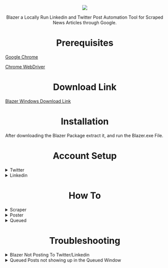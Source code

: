 <p align="center">
  <img width="" height="" src="https://user-images.githubusercontent.com/62225299/186276018-18182a25-ed85-4b83-9035-c959929ffaeb.png">
</p>

<p align="center">
  Blazer a Locally Run Linkedin and Twitter Post Automation Tool for Scraped News Articles through Google.
</p>

<h1 align="center">Prerequisites</h1>

[Google Chrome](https://www.google.com/intl/en_ca/chrome/)

[Chrome WebDriver](https://chromedriver.chromium.org/downloads)


<h1 align="center">Download Link</h1>

[Blazer Windows Download Link ](Google.com)

<h1 align="center">Installation</h1>

After downloading the Blazer Package extract it, and run the Blazer.exe File.

<h1 align="center">Account Setup</h1>

<details>
<summary>Twitter</summary>
<br>
The Twitter Account which will be handling your tweets, should be on TweetDeck, and the Default Tweet Post should be set to the Twitter Account you want to post to.

Once that is done you can add your Twitter Credentials to Accounts Window for the Twitter Tab.

<p align="left">
<br />  
<img width="" height="" src="https://user-images.githubusercontent.com/62225299/191088216-d867b80a-33b8-4811-a6ef-c08546042bb1.jpg">
</p>

</details>

<details>
<summary>Linkedin</summary>

<br>

If the Linkedin Account which will be handling your Linkedin Posts is not the Main Account of the Linkedin Page, then that Linkedin Account will have to be a [Content Admin](https://www.linkedin.com/help/linkedin/answer/a541981).

<br>Afterwards you can add your Linkedin Credentials to Accounts Window for the Linkedin Tab, with the URL of the page you are trying to post on.

<p align="left">
<br />  
<img width="" height="" src="https://user-images.githubusercontent.com/62225299/191089914-1f1658a1-b3c4-430e-b0c8-e0d7482dd57b.jpg">
</p>


</details>

<h1 align="center">How To</h1>

<details>
<summary>Scraper</summary>
<br>
The Scraper allows you to Scrape News Articles from Google, based on the Keyword(s) given, the amount of pages to be Scraped and the Time Range selected. With the Time Range being from: Anytime, Past hour, Past day, Past Week, Past Month and Past Year.

<p align="left">
<br />  
<img width="" height="" src="https://user-images.githubusercontent.com/62225299/187573153-4b236303-b8b7-4a10-b967-1310db238566.png">
</p>

Ex. Machine Learning, and IoT Articles, 1 page each, and Scraped from the Past Hour

<p align="left">
<br />  
<img width="" height="" src="https://user-images.githubusercontent.com/62225299/190949652-54e984ef-c937-43a0-917d-ab71c8a61a66.jpg">
</p>

</details>

<details>
<summary>Poster</summary>
<br /> 
Once done Scraping, Blazer Automatically brings you to the Poster Section where the Scraped News Articles for each Keyword according to the selected Time Range will reside.

<br/> The below image highlights the previously Scraped Machine Learning, and IoT articles.
<br />

<p align="left">
<br />  
<img width="" height="" src="https://user-images.githubusercontent.com/62225299/190953234-d4b82012-0940-4f63-ab21-4500a39ad409.jpg">
</p>

Now once the Articles have all been Scraped you can now move onto Posting them on Twitter, and or Linkedin.

<p align="left">
<br />  
<img width="" height="" src="https://user-images.githubusercontent.com/62225299/190954649-98147fc0-fcc7-446e-9a94-7bbb6c28ecf9.jpg">
</p>

Clicking on the Twitter Icon Brings you to the Twitter-Poster Window, where after making any necessary changes you can either post directly or queue the post, to publish at another time.

<p align="left">
<br />  
<img width="" height="" src="https://user-images.githubusercontent.com/62225299/190955331-581f6426-d1c6-4d73-ad87-e602f6d76663.jpg">
</p>

Clicking on the Linkedin Icon Brings you to the Linkedin-Poster Window, where after making any necessary changes you can either post directly or queue the post, to publish at another time.

<p align="left">
<br />  
<img width="" height="" src="https://user-images.githubusercontent.com/62225299/190955388-882de9d1-bcc4-40d6-9320-9bd8b4c7a703.jpg">
</p>

Once done with the Posting, the News Article will be highlighted Yellow along with the selected Social Media Network used to publish the News Article.

The example below illustrates the yellow highlighted News Article along with the Twitter Icon signalling the Post has been posted to Linkedin already.

<p align="left">
<br />  
<img width="" height="" src="https://user-images.githubusercontent.com/62225299/190956180-5ccf2f0b-f817-44cb-89ef-4fc63a5f9b32.jpg">
</p>

</details>

<details>
<summary>Queued</summary>
<br />
Blazer also has the ability to Queue Posts for both Twitter and Linkedin, Queued Posts will show up here in the Queued Window with there Title, the Platform to be published on, the Date to be published on, the Time to be published on, and with the ability to cancel the Queued Post. 

<p align="left">
<br />  
<img width="" height="" src="https://user-images.githubusercontent.com/62225299/190957566-3f0d8b48-6b7e-40fa-81b9-a2052b618523.jpg">
</p>

Once the Queued Post has been published the resulting Queued Post in the Queued Window will look like this.

<p align="left">
<br />  
<img width="" height="" src="https://user-images.githubusercontent.com/62225299/190958034-87d3a9a5-f7c8-4d70-882c-48375abca72c.jpg">
</p>

</details>

<h1 align="center">Troubleshooting</h1>

<details>
<summary> Blazer Not Posting To Twitter/Linkedin </summary>
<br>

This can be attributed to many things:

1) First check whether you have entered in your Account Information for your Twitter, and or Linkedin in the Accounts Window.

2) Secondly check whether the Username/Password for your account you have entered correct.

3) Thirdly your Twitter or Linkedin Account may sometimes be flagged for too many posting requests, in this situation wait 24 hours before posting through Blazer.

4) Check whether your Google Chrome Theme is set to the Default one Google Chrome supplies, having a Dark Theme or any other Theme aside from the Default one can cause Blazer to not be able to post. 

</details>

<details>
<br>
<summary> Queued Posts not showing up in the Queued Window </summary>

This Issue is attributed to the fact that you have not entered in your Account Information for your Twitter, and or Linkedin in the Accounts Window.

</details>




